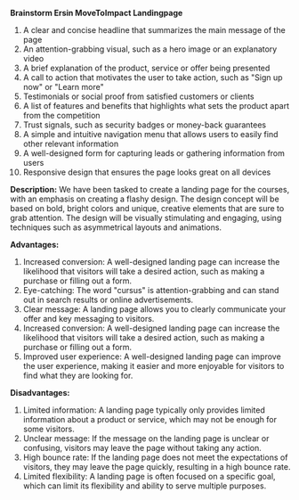 **Brainstorm Ersin MoveToImpact Landingpage**

1.  A clear and concise headline that summarizes the main message of the page
2.  An attention-grabbing visual, such as a hero image or an explanatory video
3.  A brief explanation of the product, service or offer being presented
4.  A call to action that motivates the user to take action, such as "Sign up now" or "Learn more"
5.  Testimonials or social proof from satisfied customers or clients
6.  A list of features and benefits that highlights what sets the product apart from the competition
7.  Trust signals, such as security badges or money-back guarantees
8.  A simple and intuitive navigation menu that allows users to easily find other relevant information
9.  A well-designed form for capturing leads or gathering information from users
10.  Responsive design that ensures the page looks great on all devices

**Description:** 
We have been tasked to create a landing page for the courses, with an emphasis on creating a flashy design. The design concept will be based on bold, bright colors and unique, creative elements that are sure to grab attention. The design will be visually stimulating and engaging, using techniques such as asymmetrical layouts and animations.

**Advantages:** 
1. Increased conversion: A well-designed landing page can increase the likelihood that visitors will take a desired action, such as making a purchase or filling out a form.
2. Eye-catching: The word "cursus" is attention-grabbing and can stand out in search results or online advertisements.
3. Clear message: A landing page allows you to clearly communicate your offer and key messaging to visitors.
4. Increased conversion: A well-designed landing page can increase the likelihood that visitors will take a desired action, such as making a purchase or filling out a form.
5. Improved user experience: A well-designed landing page can improve the user experience, making it easier and more enjoyable for visitors to find what they are looking for.

**Disadvantages:** 
1. Limited information: A landing page typically only provides limited information about a product or service, which may not be enough for some visitors.
2. Unclear message: If the message on the landing page is unclear or confusing, visitors may leave the page without taking any action.
3. High bounce rate: If the landing page does not meet the expectations of visitors, they may leave the page quickly, resulting in a high bounce rate.
4. Limited flexibility: A landing page is often focused on a specific goal, which can limit its flexibility and ability to serve multiple purposes.